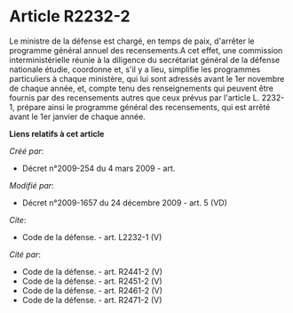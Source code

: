 # Article R2232-2

Le ministre de la défense est chargé, en temps de paix, d'arrêter le programme général annuel des recensements.A cet effet,
une commission interministérielle réunie à la diligence du secrétariat général de la défense nationale étudie, coordonne et,
s'il y a lieu, simplifie les programmes particuliers à chaque ministère, qui lui sont adressés avant le 1er novembre de
chaque année, et, compte tenu des renseignements qui peuvent être fournis par des recensements autres que ceux prévus par
l'article L. 2232-1, prépare ainsi le programme général des recensements, qui est arrêté avant le 1er janvier de chaque
année.

**Liens relatifs à cet article**

_Créé par_:

  - Décret n°2009-254 du 4 mars 2009 - art.

_Modifié par_:

  - Décret n°2009-1657 du 24 décembre 2009 - art. 5 (VD)

_Cite_:

  - Code de la défense. - art. L2232-1 (V)

_Cité par_:

  - Code de la défense. - art. R2441-2 (V)
  - Code de la défense. - art. R2451-2 (V)
  - Code de la défense. - art. R2461-2 (V)
  - Code de la défense. - art. R2471-2 (V)
